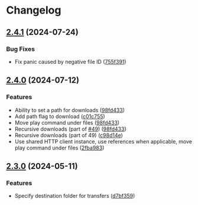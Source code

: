 # Changelog

## [2.4.1](https://github.com/davidchalifoux/kaput-cli/compare/v2.4.0...v2.4.1) (2024-07-24)


### Bug Fixes

* Fix panic caused by negative file ID ([755f391](https://github.com/davidchalifoux/kaput-cli/commit/755f391a9f8612d8451ff402eec3099da407cf1f))

## [2.4.0](https://github.com/davidchalifoux/kaput-cli/compare/v2.3.0...v2.4.0) (2024-07-12)


### Features

* Ability to set a path for downloads ([98fd433](https://github.com/davidchalifoux/kaput-cli/commit/98fd4338fdff39894823d2d1583ce08a05d384a3))
* Add path flag to download ([c01c755](https://github.com/davidchalifoux/kaput-cli/commit/c01c7554be80a706bd4be67f126af0f20b87570b))
* Move play command under files ([98fd433](https://github.com/davidchalifoux/kaput-cli/commit/98fd4338fdff39894823d2d1583ce08a05d384a3))
* Recursive downloads (part of [#49](https://github.com/davidchalifoux/kaput-cli/issues/49)) ([98fd433](https://github.com/davidchalifoux/kaput-cli/commit/98fd4338fdff39894823d2d1583ce08a05d384a3))
* Recursive downloads (part of 49) ([c98d14e](https://github.com/davidchalifoux/kaput-cli/commit/c98d14e2b46d19f7f297266507164cc453b7489b))
* Use shared HTTP client instance, use references when applicable, move play command under files ([2fba983](https://github.com/davidchalifoux/kaput-cli/commit/2fba9831af8676fe40c54a372ecb9082743ca56a))

## [2.3.0](https://github.com/davidchalifoux/kaput-cli/compare/v2.2.2...v2.3.0) (2024-05-11)


### Features

* Specify destination folder for transfers ([d7bf359](https://github.com/davidchalifoux/kaput-cli/commit/d7bf359213de81c264a1abce3bf16064c959e69a))
